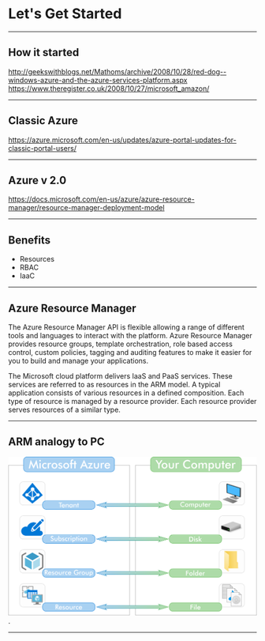 # Let's Get Started

---
## How it started

http://geekswithblogs.net/Mathoms/archive/2008/10/28/red-dog--windows-azure-and-the-azure-services-platform.aspx
https://www.theregister.co.uk/2008/10/27/microsoft_amazon/

---
## Classic Azure

https://azure.microsoft.com/en-us/updates/azure-portal-updates-for-classic-portal-users/

---
## Azure v 2.0

https://docs.microsoft.com/en-us/azure/azure-resource-manager/resource-manager-deployment-model

---
## Benefits

* Resources
* RBAC
* IaaC

---
## Azure Resource Manager
The Azure Resource Manager API is flexible allowing a range of different tools and languages to interact with the platform. Azure Resource Manager provides resource groups, template orchestration, role based access control, custom policies, tagging and auditing features to make it easier for you to build and manage your applications. 

The Microsoft cloud platform delivers IaaS and PaaS services. These services are referred to as resources in the ARM model. A typical application consists of various resources in a defined composition. Each type of resource is managed by a resource provider. Each resource provider serves resources of a similar type.

---
## ARM analogy to PC
![](assets/img/arm_hierarchy.png)
.

---
